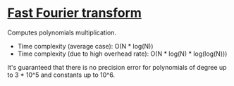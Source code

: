 # [Fast Fourier transform](fft.cpp)
Computes polynomials multiplication.
* Time complexity (average case): O(N * log(N))
* Time complexity (due to high overhead rate): O(N * log(N) * log(log(N)))

It's guaranteed that there is no precision error for polynomials of degree up to 3 * 10^5 and constants up to 10^6.
